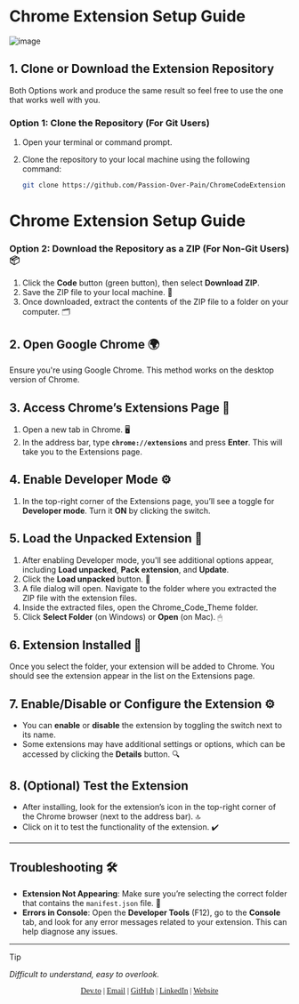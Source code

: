 

# Chrome Extension Setup Guide
![image](https://github.com/user-attachments/assets/97ae2338-4199-4edb-92b5-8e3b3f082fe7)
## 1. Clone or Download the Extension Repository

Both Options work and produce the same result so feel free to use the one that works well with you.

### Option 1: Clone the Repository (For Git Users)
1. Open your terminal or command prompt.
2. Clone the repository to your local machine using the following command:

   ```bash
   git clone https://github.com/Passion-Over-Pain/ChromeCodeExtension
   ```

# Chrome Extension Setup Guide 

### Option 2: Download the Repository as a ZIP (For Non-Git Users) 📦
1. Click the **Code** button (green button), then select **Download ZIP**. 
2. Save the ZIP file to your local machine. 💾
3. Once downloaded, extract the contents of the ZIP file to a folder on your computer. 🗂️

## 2. Open Google Chrome 🌍

Ensure you're using Google Chrome. This method works on the desktop version of Chrome. 

## 3. Access Chrome’s Extensions Page 🔧
1. Open a new tab in Chrome. 🖥️
2. In the address bar, type **`chrome://extensions`** and press **Enter**. This will take you to the Extensions page. 

## 4. Enable Developer Mode ⚙️
1. In the top-right corner of the Extensions page, you’ll see a toggle for **Developer mode**. Turn it **ON** by clicking the switch. 

## 5. Load the Unpacked Extension 📂
1. After enabling Developer mode, you'll see additional options appear, including **Load unpacked**, **Pack extension**, and **Update**. 
2. Click the **Load unpacked** button. 📂
3. A file dialog will open. Navigate to the folder where you extracted the ZIP file with the extension files. 
4. Inside the extracted files, open the Chrome_Code_Theme folder.
5. Click **Select Folder** (on Windows) or **Open** (on Mac). 🖱

## 6. Extension Installed 🎉
Once you select the folder, your extension will be added to Chrome. You should see the extension appear in the list on the Extensions page. 

## 7. Enable/Disable or Configure the Extension ⚙️
- You can **enable** or **disable** the extension by toggling the switch next to its name. 
- Some extensions may have additional settings or options, which can be accessed by clicking the **Details** button. 🔍

## 8. (Optional) Test the Extension 
- After installing, look for the extension’s icon in the top-right corner of the Chrome browser (next to the address bar). 🔝
- Click on it to test the functionality of the extension. ✔️

---

## Troubleshooting 🛠️
- **Extension Not Appearing**: Make sure you’re selecting the correct folder that contains the `manifest.json` file. 📄
- **Errors in Console**: Open the **Developer Tools** (F12), go to the **Console** tab, and look for any error messages related to your extension. This can help diagnose any issues. 

---
> [!TIP]
> _Difficult to understand, easy to overlook._

<p align="center" style="font-family: 'Times New Roman', serif;">
  <a href="https://dev.to/passionoverpain">Dev.to</a> |
  <a href="mailto:tinomhedziso21@gmail.com">Email</a> |
  <a href="https://github.com/Passion-Over-Pain">GitHub</a> |
  <a href="https://www.linkedin.com/in/tinotenda-mhedziso/">LinkedIn</a> |
  <a href="https://tinotenda-mhedziso.pages.dev/">Website</a>
</p>
